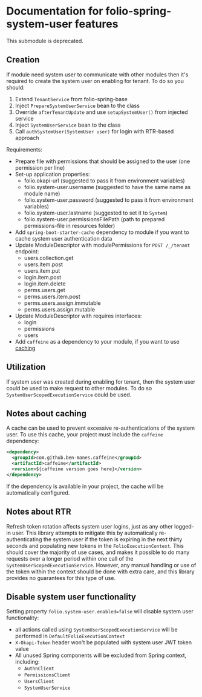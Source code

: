# Documentation for folio-spring-system-user features

This submodule is deprecated.

## Creation

If module need system user to communicate with other modules then it's required to create the system
user on enabling for tenant. To do so you should:

1. Extend `TenantService` from folio-spring-base
2. Inject `PrepareSystemUserService` bean to the class
3. Override `afterTenantUpdate` and use `setupSystemUser()` from injected service
4. Inject `SystemUserService` bean to the class 
5. Call `authSystemUser(SystemUser user)` for login with RTR-based approach 

Requirements:

* Prepare file with permissions that should be assigned to the user (one permission per line)
* Set-up application properties:
    * folio.okapi-url (suggested to pass it from environment variables)
    * folio.system-user.username (suggested to have the same name as module name)
    * folio.system-user.password (suggested to pass it from environment variables)
    * folio.system-user.lastname (suggested to set it to `System`)
    * folio.system-user.permissionsFilePath (path to prepared permissions-file in resources folder)
* Add `spring-boot-starter-cache` dependency to module if you want to cache system user authentication data
* Update ModuleDescriptor with modulePermissions for `POST /_/tenant` endpoint:
    * users.collection.get
    * users.item.post
    * users.item.put
    * login.item.post
    * login.item.delete
    * perms.users.get
    * perms.users.item.post
    * perms.users.assign.immutable
    * perms.users.assign.mutable
* Update ModuleDescriptor with requires interfaces:
    * login
    * permissions
    * users
* Add `caffeine` as a dependency to your module, if you want to use [caching](#notes-about-caching)

## Utilization

If system user was created during enabling for tenant, then the system user could be used to make request
to other modules. To do so `SystemUserScopedExecutionService` could be used.

## Notes about caching

A cache can be used to prevent excessive re-authentications of the system user. To use this cache, your project must include the `caffeine` dependency:

```xml
<dependency>
  <groupId>com.github.ben-manes.caffeine</groupId>
  <artifactId>caffeine</artifactId>
  <version>${caffeine version goes here}</version>
</dependency>
```

If the dependency is available in your project, the cache will be automatically configured.

## Notes about RTR

Refresh token rotation affects system user logins, just as any other logged-in user. This library attempts to mitigate this by automatically re-authenticating the system user if the token is expiring in the next thirty seconds and populating new tokens in the `FolioExecutionContext`. This should cover the majority of use cases, and makes it possible to do many requests over a longer period within one call of the `SystemUserScopedExecutionService`. However, any manual handling or use of the token within the context should be done with extra care, and this library provides no guarantees for this type of use.

## Disable system user functionality

Setting property `folio.system-user.enabled=false` will disable system user functionality:
* all actions called using `SystemUserScopedExecutionService` will be performed in `DefaultFolioExecutionContext`
* `X-Okapi-Token` header won't be populated with system user JWT token value
* All unused Spring components will be excluded from Spring context, including:
  * `AuthnClient`
  * `PermissionsClient`
  * `UsersClient`
  * `SystemUserService`
